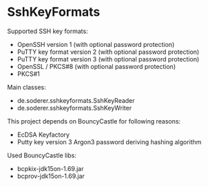 # SshKeyFormats

Supported SSH key formats:
- OpenSSH version 1 (with optional password protection)
- PuTTY key format version 2 (with optional password protection)
- PuTTY key format version 3 (with optional password protection)
- OpenSSL / PKCS#8 (with optional password protection)
- PKCS#1

Main classes:
- de.soderer.sshkeyformats.SshKeyReader
- de.soderer.sshkeyformats.SshKeyWriter

This project depends on BouncyCastle for following reasons:
- EcDSA Keyfactory
- Putty key version 3 Argon3 password deriving hashing algorithm

Used BouncyCastle libs:
- bcpkix-jdk15on-1.69.jar
- bcprov-jdk15on-1.69.jar
